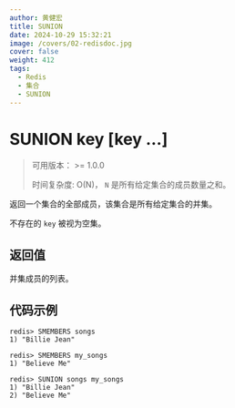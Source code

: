 ```yaml
---
author: 黄健宏
title: SUNION
date: 2024-10-29 15:32:21
image: /covers/02-redisdoc.jpg
cover: false
weight: 412
tags:
  - Redis
  - 集合
  - SUNION
---
```

# SUNION key [key …]

> 可用版本： >= 1.0.0
> 
> 时间复杂度: O(N)， `N` 是所有给定集合的成员数量之和。

返回一个集合的全部成员，该集合是所有给定集合的并集。

不存在的 `key` 被视为空集。

## 返回值

并集成员的列表。

## 代码示例

```redis
redis> SMEMBERS songs
1) "Billie Jean"

redis> SMEMBERS my_songs
1) "Believe Me"

redis> SUNION songs my_songs
1) "Billie Jean"
2) "Believe Me"
```